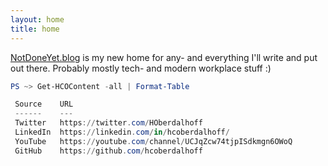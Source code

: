 ```yaml
---
layout: home
title: home
---
```


[NotDoneYet.blog](https://notdoneyet.blog) is my new home for any- and everything I'll write and put out there. Probably mostly tech- and modern workplace stuff :)

```powershell
PS ~> Get-HCOContent -all | Format-Table

 Source    URL
 ------    ---
 Twitter   https://twitter.com/HOberdalhoff
 LinkedIn  https://linkedin.com/in/hcoberdalhoff/
 YouTube   https://youtube.com/channel/UCJqZcw74tjpISdkmgn6OWoQ
 GitHub    https://github.com/hcoberdalhoff
```


